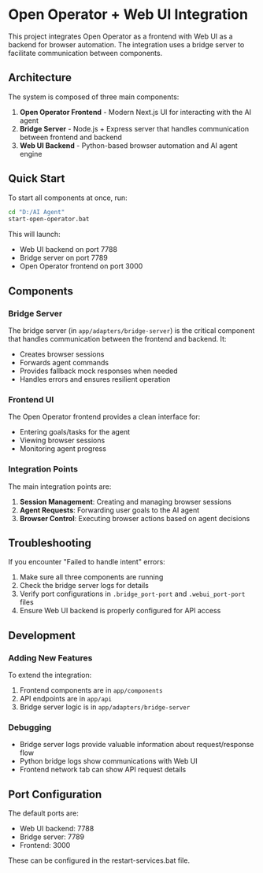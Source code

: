 # Open Operator + Web UI Integration

This project integrates Open Operator as a frontend with Web UI as a backend for browser automation. The integration uses a bridge server to facilitate communication between components.

## Architecture

The system is composed of three main components:

1. **Open Operator Frontend** - Modern Next.js UI for interacting with the AI agent
2. **Bridge Server** - Node.js + Express server that handles communication between frontend and backend
3. **Web UI Backend** - Python-based browser automation and AI agent engine

## Quick Start

To start all components at once, run:

```bash
cd "D:/AI Agent"
start-open-operator.bat
```

This will launch:
- Web UI backend on port 7788
- Bridge server on port 7789
- Open Operator frontend on port 3000

## Components

### Bridge Server

The bridge server (in `app/adapters/bridge-server`) is the critical component that handles communication between the frontend and backend. It:

- Creates browser sessions
- Forwards agent commands
- Provides fallback mock responses when needed
- Handles errors and ensures resilient operation

### Frontend UI

The Open Operator frontend provides a clean interface for:
- Entering goals/tasks for the agent
- Viewing browser sessions
- Monitoring agent progress

### Integration Points

The main integration points are:

1. **Session Management**: Creating and managing browser sessions
2. **Agent Requests**: Forwarding user goals to the AI agent
3. **Browser Control**: Executing browser actions based on agent decisions

## Troubleshooting

If you encounter "Failed to handle intent" errors:

1. Make sure all three components are running
2. Check the bridge server logs for details
3. Verify port configurations in `.bridge_port-port` and `.webui_port-port` files
4. Ensure Web UI backend is properly configured for API access

## Development

### Adding New Features

To extend the integration:

1. Frontend components are in `app/components`
2. API endpoints are in `app/api`
3. Bridge server logic is in `app/adapters/bridge-server`

### Debugging

- Bridge server logs provide valuable information about request/response flow
- Python bridge logs show communications with Web UI
- Frontend network tab can show API request details

## Port Configuration

The default ports are:
- Web UI backend: 7788
- Bridge server: 7789
- Frontend: 3000

These can be configured in the restart-services.bat file.
